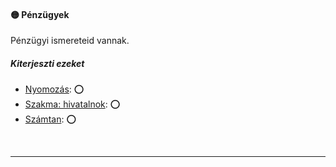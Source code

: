 #### 🟡 Pénzügyek

Pénzügyi ismereteid vannak.

##### Kiterjeszti ezeket

- [Nyomozás](../kepzettsegek.vilagi/nyomozas.md): ⭕
- [Szakma: hivatalnok](../kepzettsegek.vilagi/szakma.md): ⭕
- [Számtan](../kepzettsegek.tudomanyos/szamtan.md): ⭕

<br />

---
